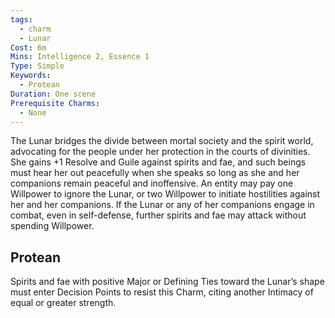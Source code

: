 ```yaml
---
tags:
  - charm
  - Lunar
Cost: 6m
Mins: Intelligence 2, Essence 1
Type: Simple
Keywords:
  - Protean
Duration: One scene
Prerequisite Charms:
  - None
---
```

The Lunar bridges the divide between mortal society and the spirit world, advocating for the people under her protection in the courts of divinities. She gains +1 Resolve and Guile against spirits and fae, and such beings must hear her out peacefully when she speaks so long as she and her companions remain peaceful and inoffensive. An entity may pay one Willpower to ignore the Lunar, or two Willpower to initiate hostilities against her and her companions. If the Lunar or any of her companions engage in combat, even in self-defense, further spirits and fae may attack without spending Willpower. 
## Protean 

Spirits and fae with positive Major or Defining Ties toward the Lunar’s shape must enter Decision Points to resist this Charm, citing another Intimacy of equal or greater strength.